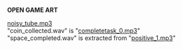 **OPEN GAME ART**  

[noisy_tube.mp3](https://opengameart.org/content/noisy-tubes)  
"coin_collected.wav" is "[completetask_0.mp3](https://opengameart.org/content/completion-sound)"  
"space_completed.wav" is extracted from "[positive_1.mp3](https://opengameart.org/content/postive-sounds)"  


